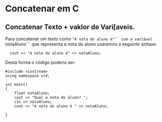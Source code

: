# Concatenar em C

## Concatenar Texto + vaklor de Vari[aveis.
Para concatenar um texto como ```"A nota do aluno é"`` com a variável ```notaAluno``` que representa a nota do aluno usaremos a seguinte sintaxe:

```
  cout << "A nota do aluno é" << notaAluno;
```

Desta forma o código poderia ser:
```
#include <iostream>
using namespace std;

int main()
{
    float notaAluno;
    cout << "Qual a nota do aluno? ";
    cin >> notaAluno;
    cout << "A nota do aluno é " << notaAluno;
    
}
```
